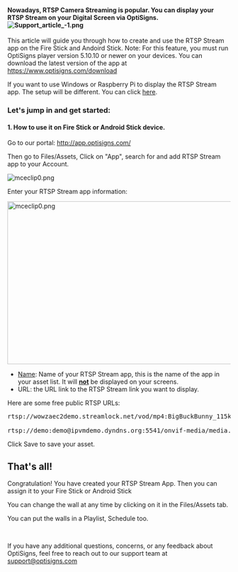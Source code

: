 <h4 id="h_01HPZPKA8AJCM6ED3HPEW4W8TK" class="modal-title">Nowadays, RTSP Camera Streaming is popular. You can display your RTSP Stream on your Digital Screen via OptiSigns.<br><img src="https://support.optisigns.com/hc/article_attachments/8098888488595" alt="Support_article_-1.png">
</h4>
<p>This article will guide you through how to create and use the RTSP Stream app on the Fire Stick and Andoird Stick. Note: For this feature, you must run OptiSigns player version 5.10.10 or newer on your devices. You can download the latest version of the app at <a href="http://www.optisigns.com/download" target="_blank" rel="noopener noreferrer">https://www.optisigns.com/download</a></p>
<p>If you want to use Windows or Raspberry Pi to display the RTSP Stream app. The setup will be different. You can click <a href="https://support.optisigns.com/hc/en-us/articles/8066591235603" target="_self">here</a>.</p>
<h3 id="h_01HPZPKA8APSSNBXV0D5CXZJ7K" class="rich-content-viewer_headerTwo__3f-vr rich-content-viewer_elementSpacing__208Ie blog-post-title-font _3aQMT _2J4pr css-x4x4qs rich-content-viewer_left__2p1aK _158eo _3_7DB"><strong>Let's jump in and get started:</strong></h3>
<h4 id="h_01HPZPKA8ABPMFG0VGGD8T061R" class="rich-content-viewer_headerTwo__3f-vr rich-content-viewer_elementSpacing__208Ie blog-post-title-font _3aQMT _2J4pr css-x4x4qs rich-content-viewer_left__2p1aK _158eo _3_7DB"><strong>1. How to use it on Fire Stick or Android Stick device. </strong></h4>
<p class="rich-content-viewer_text__XzvDs rich-content-viewer_elementSpacing__208Ie _3_7DB blog-post-text-font blog-post-text-color rich-content-viewer_left__2p1aK _158eo _3_7DB">Go to our portal: <a class="link-viewer_link__2qJYG blog-link-hashtag-color y_1_u" href="http://app.optisigns.com/" target="_top" rel="noreferrer">http://app.optisigns.com/</a></p>
<p class="rich-content-viewer_text__XzvDs rich-content-viewer_elementSpacing__208Ie _3_7DB blog-post-text-font blog-post-text-color rich-content-viewer_left__2p1aK _158eo _3_7DB">Then go to Files/Assets, Click on "App", search for and add RTSP Stream app to your Account.</p>
<p class="rich-content-viewer_text__XzvDs rich-content-viewer_elementSpacing__208Ie _3_7DB blog-post-text-font blog-post-text-color rich-content-viewer_left__2p1aK _158eo _3_7DB"><img src="https://support.optisigns.com/hc/article_attachments/26500916181267" alt="mceclip0.png"></p>
<p class="rich-content-viewer_text__XzvDs rich-content-viewer_elementSpacing__208Ie _3_7DB blog-post-text-font blog-post-text-color rich-content-viewer_left__2p1aK _158eo _3_7DB">Enter your RTSP Stream app information:</p>
<p class="rich-content-viewer_text__XzvDs rich-content-viewer_elementSpacing__208Ie _3_7DB blog-post-text-font blog-post-text-color rich-content-viewer_left__2p1aK _158eo _3_7DB wysiwyg-text-align-center"><img src="https://support.optisigns.com/hc/article_attachments/8099265055251" alt="mceclip0.png" width="599" height="368"></p>
<ul>
<li class="rich-content-viewer_elementSpacing__208Ie">
<u>Name</u>: Name of your RTSP Stream app, this is the name of the app in your asset list. It will <u><strong>not</strong></u> be displayed on your screens.</li>
<li class="rich-content-viewer_elementSpacing__208Ie">
<span class="wysiwyg-underline">URL</span>: the URL link to the RTSP Stream link you want to display.</li>
</ul>
<p>Here are some free public RTSP URLs:</p>
<pre>rtsp://wowzaec2demo.streamlock.net/vod/mp4:BigBuckBunny_115k.mp4<br><br>rtsp://demo:demo@ipvmdemo.dyndns.org:5541/onvif-media/media.amp?profile=profile_1_h264&amp;sessiontimeout=60&amp;streamtype=unicast</pre>
<p>Click Save to save your asset.</p>
<h2 id="h_01HPZPKA8B4TFH72H71ZR1W005" class="rich-content-viewer_text__XzvDs rich-content-viewer_elementSpacing__208Ie _3_7DB blog-post-text-font blog-post-text-color rich-content-viewer_left__2p1aK _158eo _3_7DB">That's all!</h2>
<p class="rich-content-viewer_text__XzvDs rich-content-viewer_elementSpacing__208Ie _3_7DB blog-post-text-font blog-post-text-color rich-content-viewer_left__2p1aK _158eo _3_7DB">Congratulation! You have created your RTSP Stream App. Then you can assign it to your Fire Stick or Android Stick</p>
<p class="rich-content-viewer_text__XzvDs rich-content-viewer_elementSpacing__208Ie _3_7DB blog-post-text-font blog-post-text-color rich-content-viewer_left__2p1aK _158eo _3_7DB">You can change the wall at any time by clicking on it in the Files/Assets tab.</p>
<p class="rich-content-viewer_text__XzvDs rich-content-viewer_elementSpacing__208Ie _3_7DB blog-post-text-font blog-post-text-color rich-content-viewer_left__2p1aK _158eo _3_7DB">You can put the walls in a Playlist, Schedule too.</p>
<p class="rich-content-viewer_text__XzvDs rich-content-viewer_elementSpacing__208Ie _3_7DB blog-post-text-font blog-post-text-color rich-content-viewer_left__2p1aK _158eo _3_7DB"> </p>
<p class="rich-content-viewer_text__XzvDs rich-content-viewer_elementSpacing__208Ie _3_7DB blog-post-text-font blog-post-text-color rich-content-viewer_left__2p1aK _158eo _3_7DB">If you have any additional questions, concerns, or any feedback about OptiSigns, feel free to reach out to our support team at <a href="mailto:support@optisigns.com" target="_self" rel="undefined">support@optisigns.com</a></p>